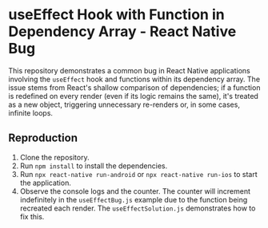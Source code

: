 # useEffect Hook with Function in Dependency Array - React Native Bug

This repository demonstrates a common bug in React Native applications involving the `useEffect` hook and functions within its dependency array.  The issue stems from React's shallow comparison of dependencies; if a function is redefined on every render (even if its logic remains the same), it's treated as a new object, triggering unnecessary re-renders or, in some cases, infinite loops.

## Reproduction

1. Clone the repository.
2. Run `npm install` to install the dependencies.
3. Run `npx react-native run-android` or `npx react-native run-ios` to start the application. 
4. Observe the console logs and the counter. The counter will increment indefinitely in the `useEffectBug.js` example due to the function being recreated each render.  The `useEffectSolution.js` demonstrates how to fix this.